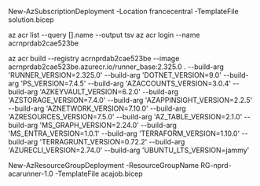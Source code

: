 New-AzSubscriptionDeployment -Location francecentral -TemplateFile solution.bicep

az acr list --query [].name --output tsv
az acr login --name acrnprdab2cae523be



az acr build --registry acrnprdab2cae523be --image acrnprdab2cae523be.azurecr.io/runner_base:2.325.0 . --build-arg 'RUNNER_VERSION=2.325.0' --build-arg 'DOTNET_VERSION=9.0' --build-arg 'PS_VERSION=7.4.5' --build-arg 'AZACCOUNTS_VERSION=3.0.4' --build-arg 'AZKEYVAULT_VERSION=6.2.0' --build-arg 'AZSTORAGE_VERSION=7.4.0' --build-arg 'AZAPPINSIGHT_VERSION=2.2.5' --build-arg 'AZNETWORK_VERSION=7.10.0' --build-arg 'AZRESOURCES_VERSION=7.5.0' --build-arg 'AZ_TABLE_VERSION=2.1.0' --build-arg 'MS_GRAPH_VERSION=2.24.0' --build-arg 'MS_ENTRA_VERSION=1.0.1' --build-arg 'TERRAFORM_VERSION=1.10.0' --build-arg 'TERRAGRUNT_VERSION=0.72.2' --build-arg 'AZURECLI_VERSION=2.74.0' --build-arg  'UBUNTU_LTS_VERSION=jammy'


New-AzResourceGroupDeployment -ResourceGroupName RG-nprd-acarunner-1.0 -TemplateFile acajob.bicep
